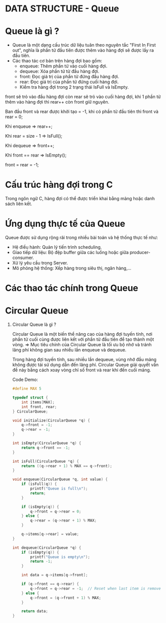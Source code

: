 # DATA STRUCTURE - Queue

# Queue là gì ?

- Queue là một dạng cấu trúc dữ liệu tuân theo nguyên tắc "First In First out", nghĩa là phần tử đầu tiên được thêm vào hàng đợi sẽ được lấy ra đầu tiên.
- Các thao tác cơ bản trên hàng đợi bao gồm:
    + enqueue: Thêm phần tử vào cuối hàng đợi.
    + dequeue: Xóa phần tử từ đầu hàng đợi.
    + front: Đọc giá trị của phần tử đứng đầu hàng đợi.
    + rear: Đọc giá trị của phần tử đứng cuối hàng đợi.
    + Kiểm tra hàng đợi trong 2 trạng thái IsFull và IsEmpty.

front sẽ trỏ vào đầu hàng đợi còn rear sẽ trỏ vào cuối hàng đợi, khi 1 phần tử thêm vào hàng đợi thì rear++ còn front giữ nguyên.

Ban đầu front và rear được khởi tạo = -1, khi có phần tử đầu tiên thì front và rear = 0;

Khi enqueue => rear++;

Khi rear = size - 1 => IsFull();

Khi dequeue => front++;

Khi front == rear => IsEmpty();

front = rear = -1;


# Cấu trúc hàng đợi trong C

Trong ngôn ngữ C, hàng đợi có thể được triển khai bằng mảng hoặc danh sách liên kết.

# Ứng dụng thực tế của Queue

Queue được sử dụng rộng rãi trong nhiều bài toán và hệ thống thực tế như:
- Hệ điều hành: Quản lý tiến trình scheduling.
- Giao tiếp dữ liệu: Bộ đệp buffer giữa các luồng hoặc giữa producer-consumer.
- Xử lý yêu cầu trong Server.
- Mô phỏng hệ thống: Xếp hàng trong siêu thị, ngân hàng,...

# Các thao tác chính trong Queue



# Circular Queue

1. Circular Queue là gì ?
        
    Circular Queue là một biến thể nâng cao của hàng đợi tuyến tính, nơi phần tử cuối cùng được liên kết với phần tử đầu tiên để tạo thành một vòng.
    => Mục tiêu chính của Circular Queue là  tối ưu bộ nhớ và tránh lãng phí không gian sau nhiều lần enqueue và dequeue.

    Trong hàng đợi tuyến tính, sau nhiều lần dequeue, vùng nhớ đầu mảng không được tái sử dụng dẫn đến lãng phí. Circular Queue giải quyết vấn đề này bằng cách xoay vòng chỉ số front và rear khi đến cuối mảng.

    Code Demo:
    ~~~c
    #define MAX 5

    typedef struct {
        int items[MAX];
        int front, rear;
    } CircularQueue;

    void initialize(CircularQueue *q) {
        q->front = -1;
        q->rear = -1;
    }

    int isEmpty(CircularQueue *q) {
        return q->front == -1;
    }

    int isFull(CircularQueue *q) {
        return ((q->rear + 1) % MAX == q->front);
    }

    void enqueue(CircularQueue *q, int value) {
        if (isFull(q)) {
            printf("Queue is full\n");
            return;
        }

        if (isEmpty(q)) {
            q->front = q->rear = 0;
        } else {
            q->rear = (q->rear + 1) % MAX;
        }

        q->items[q->rear] = value;
    }

    int dequeue(CircularQueue *q) {
        if (isEmpty(q)) {
            printf("Queue is empty\n");
            return -1;
        }

        int data = q->items[q->front];

        if (q->front == q->rear) {
            q->front = q->rear = -1;  // Reset when last item is removed
        } else {
            q->front = (q->front + 1) % MAX;
        }

        return data;
    }

